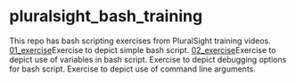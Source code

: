 # pluralsight_bash_training
This repo has bash scripting exercises from PluralSight training videos.
[01_exercise](./01_exercise)Exercise to depict simple bash script.
[02_exercise](./02_exercise)Exercise to depict use of variables in bash script.
Exercise to depict debugging options for bash script.
Exercise to depict use of command line arguments. 

